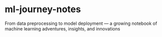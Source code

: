# ml-journey-notes
From data preprocessing to model deployment — a growing notebook of machine learning adventures, insights, and innovations
